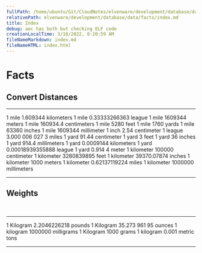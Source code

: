```yaml
---
fullPath: /home/ubuntu/Git/CloudNotes/elvenware/development/database/data/facts/index.md
relativePath: elvenware/development/database/data/facts/index.md
title: Index
debug: aec has both but checking ELF code
creationLocalTime: 3/18/2022, 8:20:59 AM
fileNameMarkdown: index.md
fileNameHTML: index.html
---
```


<!-- toc -->
<!-- tocstop -->

Facts
=====

Convert Distances
-----------------

  ------------- -------------------------
  1 mile        1.609344 kilometers
  1 mile        0.33333266363 league
  1 mile        1609344 meters
  1 mile        160934.4 centimeters
  1 mile        5280 feet
  1 mile        1760 yards
  1 mile        63360 inches
  1 mile        1609344 millimeter
  1 inch        2.54 centimeter
  1 league      3.000 006 027 3 miles
  1 yard        91.44 centimeter
  1 yard        3 feet
  1 yard        36 inches
  1 yard        914.4 millimeters
  1 yard        0.0009144 kilometers
  1 yard        0.00018939355888 league
  1 yard        0.914 4 meter
  1 kilometer   100000 centimeter
  1 kilometer   3280839895 feet
  1 kilometer   39370.07874 inches
  1 kilometer   1000 meters
  1 kilometer   0.62137119224 miles
  1 kilometer   1000000 millimeters
  ------------- -------------------------

Weights
-------

 

  ------------ ----------------------
  1 Kilogram   2.2046226218 pounds
  1 Kilogram   35.273 961 95 ounces
  1 kilogram   1000000 milligrams
  1 Kilogram   1000 grams
  1 kilogram   0.001 metric tons
                
                
                
                
                
  ------------ ----------------------
